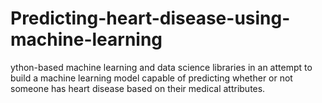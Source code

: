 # Predicting-heart-disease-using-machine-learning
ython-based machine learning and data science libraries in an attempt to build a machine learning model capable of predicting whether or not someone has heart disease based on their medical attributes.
